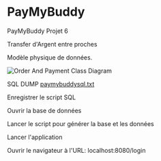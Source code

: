 # PayMyBuddy
PayMyBuddy Projet 6

Transfer d'Argent entre proches

Modèle physique de données.

![Order And Payment Class Diagram](https://user-images.githubusercontent.com/58058823/163397966-28af1fda-edea-4656-8743-5e85b52cfdc9.png)

SQL DUMP
[paymybuddysql.txt](https://github.com/Sylvainsbrr/PayMyBuddy/files/8489420/paymybuddysql.txt)

Enregistrer le script SQL

Ouvrir la base de données

Lancer le script pour générer la base et les données


Lancer l'application

Ouvrir le navigateur à l'URL: localhost:8080/login




